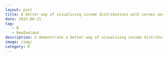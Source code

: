 ```yaml
---
layout: post
title: A better way of visualising income distributions with zeroes and negatives
date: 2015-08-21
tag: 
   - R
   - NewZealand
description: I demonstrate a better way of visualising income distributions when they include zero and negative values rather than just putting them on a logarithmic scale.  I apply the method to the New Zealand Income Survey 2011 data.
image: /img/
category: R
---
```



